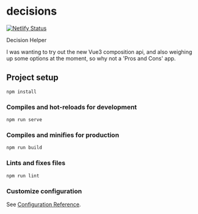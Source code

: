 # decisions
[![Netlify Status](https://api.netlify.com/api/v1/badges/a55a2c18-f2c3-400b-a1c6-62d1933081ce/deploy-status)](https://app.netlify.com/sites/decision-helper/deploys)

Decision Helper

I was wanting to try out the new Vue3 composition api, and also weighing up some options at the moment, so why not a 'Pros and Cons' app.

## Project setup

```
npm install
```

### Compiles and hot-reloads for development

```
npm run serve
```

### Compiles and minifies for production

```
npm run build
```

### Lints and fixes files

```
npm run lint
```

### Customize configuration

See [Configuration Reference](https://cli.vuejs.org/config/).
